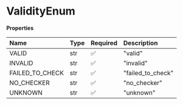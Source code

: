 # ValidityEnum

**Properties**

| Name            | Type | Required | Description       |
| :-------------- | :--- | :------- | :---------------- |
| VALID           | str  | ✅       | "valid"           |
| INVALID         | str  | ✅       | "invalid"         |
| FAILED_TO_CHECK | str  | ✅       | "failed_to_check" |
| NO_CHECKER      | str  | ✅       | "no_checker"      |
| UNKNOWN         | str  | ✅       | "unknown"         |

<!-- This file was generated by liblab | https://liblab.com/ -->
